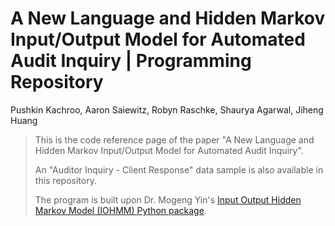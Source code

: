 # A New Language and Hidden Markov Input/Output Model for Automated Audit Inquiry | Programming Repository
Pushkin Kachroo, Aaron Saiewitz, Robyn Raschke, Shaurya Agarwal, Jiheng Huang

>This is the code reference page of the paper "A New Language and Hidden Markov Input/Output Model for Automated Audit Inquiry". 
>    
>An "Auditor Inquiry - Client Response" data sample is also available in this repository.     
>    
>The program is built upon Dr. Mogeng Yin's [Input Output Hidden Markov Model (IOHMM) Python package](https://github.com/Mogeng/IOHMM).      
